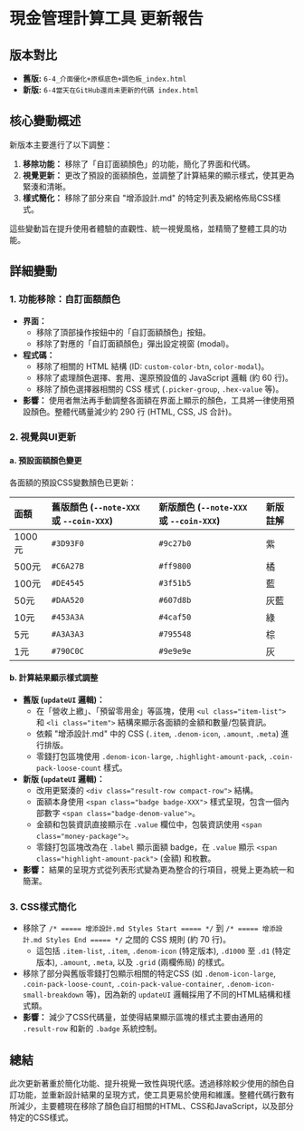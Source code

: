 # 現金管理計算工具 更新報告

## 版本對比

*   **舊版:** `6-4_介面優化+原框底色+調色板_index.html`
*   **新版:** `6-4當天在GitHub還尚未更新的代碼 index.html`

## 核心變動概述

新版本主要進行了以下調整：

1.  **移除功能：** 移除了「自訂面額顏色」的功能，簡化了界面和代碼。
2.  **視覺更新：** 更改了預設的面額顏色，並調整了計算結果的顯示樣式，使其更為緊湊和清晰。
3.  **樣式簡化：** 移除了部分來自 "增添設計.md" 的特定列表及網格佈局CSS樣式。

這些變動旨在提升使用者體驗的直觀性、統一視覺風格，並精簡了整體工具的功能。

## 詳細變動

### 1. 功能移除：自訂面額顏色

*   **界面：**
    *   移除了頂部操作按鈕中的「自訂面額顏色」按鈕。
    *   移除了對應的「自訂面額顏色」彈出設定視窗 (modal)。
*   **程式碼：**
    *   移除了相關的 HTML 結構 (ID: `custom-color-btn`, `color-modal`)。
    *   移除了處理顏色選擇、套用、還原預設值的 JavaScript 邏輯 (約 60 行)。
    *   移除了顏色選擇器相關的 CSS 樣式 (`.picker-group`, `.hex-value` 等)。
*   **影響：** 使用者無法再手動調整各面額在界面上顯示的顏色，工具將一律使用預設顏色。整體代碼量減少約 290 行 (HTML, CSS, JS 合計)。

### 2. 視覺與UI更新

#### a. 預設面額顏色變更

各面額的預設CSS變數顏色已更新：

| 面額   | 舊版顏色 (`--note-XXX` 或 `--coin-XXX`) | 新版顏色 (`--note-XXX` 或 `--coin-XXX`) | 新版註解 |
| :----- | :-------------------------------------- | :-------------------------------------- | :------- |
| 1000元 | `#3D93F0`                               | `#9c27b0`                               | 紫       |
| 500元  | `#C6A27B`                               | `#ff9800`                               | 橘       |
| 100元  | `#DE4545`                               | `#3f51b5`                               | 藍       |
| 50元   | `#DAA520`                               | `#607d8b`                               | 灰藍     |
| 10元   | `#453A3A`                               | `#4caf50`                               | 綠       |
| 5元    | `#A3A3A3`                               | `#795548`                               | 棕       |
| 1元    | `#790C0C`                               | `#9e9e9e`                               | 灰       |

#### b. 計算結果顯示樣式調整

*   **舊版 (`updateUI` 邏輯)：**
    *   在「營收上繳」、「預留零用金」等區塊，使用 `<ul class="item-list">` 和 `<li class="item">` 結構來顯示各面額的金額和數量/包裝資訊。
    *   依賴 "增添設計.md" 中的 CSS (`.item`, `.denom-icon`, `.amount`, `.meta`) 進行排版。
    *   零錢打包區塊使用 `.denom-icon-large`, `.highlight-amount-pack`, `.coin-pack-loose-count` 樣式。
*   **新版 (`updateUI` 邏輯)：**
    *   改用更緊湊的 `<div class="result-row compact-row">` 結構。
    *   面額本身使用 `<span class="badge badge-XXX">` 樣式呈現，包含一個內部數字 `<span class="badge-denom-value">`。
    *   金額和包裝資訊直接顯示在 `.value` 欄位中，包裝資訊使用 `<span class="money-package">`。
    *   零錢打包區塊改為在 `.label` 顯示面額 badge，在 `.value` 顯示 `<span class="highlight-amount-pack">` (金額) 和枚數。
*   **影響：** 結果的呈現方式從列表形式變為更為整合的行項目，視覺上更為統一和簡潔。

### 3. CSS樣式簡化

*   移除了 `/* ===== 增添設計.md Styles Start ===== */` 到 `/* ===== 增添設計.md Styles End ===== */` 之間的 CSS 規則 (約 70 行)。
    *   這包括 `.item-list`, `.item`, `.denom-icon` (特定版本), `.d1000` 至 `.d1` (特定版本), `.amount`, `.meta`, 以及 `.grid` (兩欄佈局) 的樣式。
*   移除了部分與舊版零錢打包顯示相關的特定CSS (如 `.denom-icon-large`, `.coin-pack-loose-count`, `.coin-pack-value-container`, `.denom-icon-small-breakdown` 等)，因為新的 `updateUI` 邏輯採用了不同的HTML結構和樣式類。
*   **影響：** 減少了CSS代碼量，並使得結果顯示區塊的樣式主要由通用的 `.result-row` 和新的 `.badge` 系統控制。

## 總結

此次更新著重於簡化功能、提升視覺一致性與現代感。透過移除較少使用的顏色自訂功能，並重新設計結果的呈現方式，使工具更易於使用和維護。整體代碼行數有所減少，主要體現在移除了顏色自訂相關的HTML、CSS和JavaScript，以及部分特定的CSS樣式。 